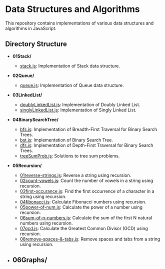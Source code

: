 # Data Structures and Algorithms

This repository contains implementations of various data structures and algorithms in JavaScript.

## Directory Structure

- **01Stack/**
  - [stack.js](01Stack/stack.js): Implementation of Stack data structure.

- **02Queue/**
  - [queue.js](02Queue/queue.js): Implementation of Queue data structure.

- **03LinkedList/**
  - [doublyLinkedList.js](03LinkedList/doublyLinkedList.js): Implementation of Doubly Linked List.
  - [singlyLinkedList.js](03LinkedList/singlyLinkedList.js): Implementation of Singly Linked List.

- **04BinarySearchTree/**
  - [bfs.js](04BinarySearchTree/bfs.js): Implementation of Breadth-First Traversal for Binary Search Trees.
  - [bst.js](04BinarySearchTree/bst.js): Implementation of Binary Search Tree.
  - [dfs.js](04BinarySearchTree/dfs.js): Implementation of Depth-First Traversal for Binary Search Trees.
  - [treeSumProb.js](04BinarySearchTree/treeSumProb.js): Solutions to tree sum problems.

- **05Recursion/**
  - [01reverse-strings.js](05Recursion/01reverse-strings.js): Reverse a string using recursion.
  - [02count-vowels.js](05Recursion/02count-vowels.js): Count the number of vowels in a string using recursion.
  - [03first-occurance.js](05Recursion/03first-occurance.js): Find the first occurrence of a character in a string using recursion.
  - [04fibonacci.js](05Recursion/04fibonacci.js): Calculate Fibonacci numbers using recursion.
  - [05power-of-num.js](05Recursion/05power-of-num.js): Calculate the power of a number using recursion.
  - [06sum-of-n-numbers.js](05Recursion/06sum-of-n-numbers.js): Calculate the sum of the first N natural numbers using recursion.
  - [07gcd.js](05Recursion/07gcd.js): Calculate the Greatest Common Divisor (GCD) using recursion.
  - [08remove-spaces-&-tabs.js](05Recursion/08remove-spaces-&-tabs.js): Remove spaces and tabs from a string using recursion.

- **06Graphs/**
  -

